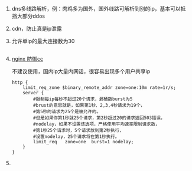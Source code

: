 1. dns多线路解析，例：肉鸡多为国外，国外线路可解析到别的ip，基本可以抵挡大部分ddos

2. cdn，防止真是ip泄露

3. 允许单ip的最大连接数为30

   ```
   
   ```

4. [nginx 防御cc](http://www.cnblogs.com/wpjamer/p/9030259.html)

   不建议使用，国内ip大量内网话，很容易出现多个用户共享ip

   ```
   http {
       limit_req_zone $binary_remote_addr zone=one:10m rate=1r/s;
       server {
           #限制每ip每秒不超过20个请求，漏桶数burst为5
           #brust的意思就是，如果第1秒、2,3,4秒请求为19个，
           #第5秒的请求为25个是被允许的。
           #但是如果你第1秒就25个请求，第2秒超过20的请求返回503错误。
           #nodelay，如果不设置该选项，严格使用平均速率限制请求数，
           #第1秒25个请求时，5个请求放到第2秒执行，
           #设置nodelay，25个请求将在第1秒执行。
           limit_req   zone=one  burst=1 nodelay;
       }
   }
   ```

5. 